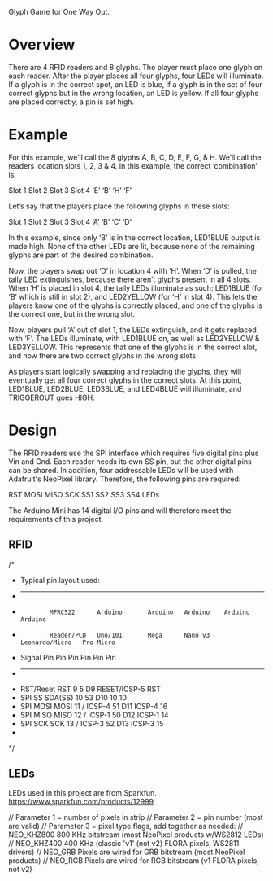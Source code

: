 Glyph Game for One Way Out.

# Overview

There are 4 RFID readers and 8 glyphs. The player must place one glyph on each reader. After the player places all four glyphs, four LEDs will illuminate. If a glyph is in the correct spot, an LED is blue, if a glyph is in the set of four correct glyphs but in the wrong location, an LED is yellow. If all four glyphs are placed correctly, a pin is set high.


# Example

For this example, we’ll call the 8 glyphs A, B, C, D, E, F, G, & H.  We’ll call the readers location slots 1, 2, 3 & 4.  In this example, the correct ‘combination’ is:

Slot 1		Slot 2		Slot 3		Slot 4
   ‘E’		   ‘B’		   ‘H’		   ‘F’

Let’s say that the players place the following glyphs in these slots:

Slot 1		Slot 2		Slot 3		Slot 4
   ‘A’		   ‘B’		   ‘C’		   ‘D’

In this example, since only ‘B’ is in the correct location, LED1BLUE output is made high.  None of the other LEDs are lit, because none of the remaining glyphs are part of the desired combination.

Now, the players swap out ‘D’ in location 4 with ‘H’.  When ‘D’ is pulled, the tally LED extinguishes, because there aren’t glyphs present in all 4 slots.  When ‘H’ is placed in slot 4, the tally LEDs illuminate as such:  LED1BLUE (for ‘B’ which is still in slot 2), and LED2YELLOW (for ‘H’ in slot 4).  This lets the players know one of the glyphs is correctly placed, and one of the glyphs is the correct one, but in the wrong slot.

Now, players pull ‘A’ out of slot 1, the LEDs extinguish, and it gets replaced with ‘F’.  The LEDs illuminate, with LED1BLUE on, as well as LED2YELLOW & LED3YELLOW.  This represents that one of the glyphs is in the correct slot, and now there are two correct glyphs in the wrong slots.

As players start logically swapping and replacing the glyphs, they will eventually get all four correct glyphs in the correct slots.  At this point, LED1BLUE, LED2BLUE, LED3BLUE, and LED4BLUE will illuminate, and TRIGGEROUT goes HIGH.


# Design
The RFID readers use the SPI interface which requires five digital pins plus Vin and Gnd. Each reader needs its own SS pin, but the other digital pins can be shared. In addition, four addressable LEDs will be used with Adafruit's NeoPixel library. Therefore, the following pins are required:

RST
MOSI
MISO
SCK
SS1
SS2
SS3
SS4
LEDs

The Arduino Mini has 14 digital I/O pins and will therefore meet the requirements of this project.


## RFID

/*
 * Typical pin layout used:
 * -----------------------------------------------------------------------------------------
 *             MFRC522      Arduino       Arduino   Arduino    Arduino          Arduino
 *             Reader/PCD   Uno/101       Mega      Nano v3    Leonardo/Micro   Pro Micro
 * Signal      Pin          Pin           Pin       Pin        Pin              Pin
 * -----------------------------------------------------------------------------------------
 * RST/Reset   RST          9             5         D9         RESET/ICSP-5     RST
 * SPI SS      SDA(SS)      10            53        D10        10               10
 * SPI MOSI    MOSI         11 / ICSP-4   51        D11        ICSP-4           16
 * SPI MISO    MISO         12 / ICSP-1   50        D12        ICSP-1           14
 * SPI SCK     SCK          13 / ICSP-3   52        D13        ICSP-3           15
 *
 */


## LEDs
LEDs used in this project are from Sparkfun.
https://www.sparkfun.com/products/12999

// Parameter 1 = number of pixels in strip
// Parameter 2 = pin number (most are valid)
// Parameter 3 = pixel type flags, add together as needed:
//   NEO_KHZ800  800 KHz bitstream (most NeoPixel products w/WS2812 LEDs)
//   NEO_KHZ400  400 KHz (classic 'v1' (not v2) FLORA pixels, WS2811 drivers)
//   NEO_GRB     Pixels are wired for GRB bitstream (most NeoPixel products)
//   NEO_RGB     Pixels are wired for RGB bitstream (v1 FLORA pixels, not v2)

